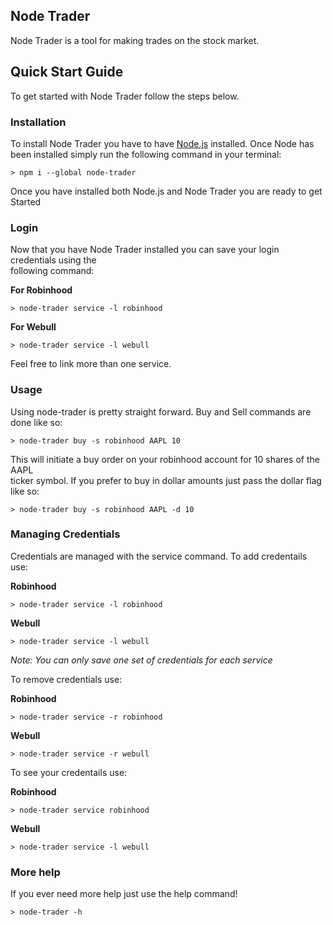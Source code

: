 ## Node Trader
Node Trader is a tool for making trades on the stock market.

## Quick Start Guide
To get started with Node Trader follow the steps below.

### Installation
To install Node Trader you have to have [Node.js](https://nodejs.org) installed.
Once Node has been installed simply run the following command in your terminal:  
```console
> npm i --global node-trader
```  
Once you have installed both Node.js and Node Trader you are ready to get Started

### Login
Now that you have Node Trader installed you can save your login credentials using the  
following command:  

**For Robinhood**  
```console
> node-trader service -l robinhood
```  
**For Webull**  
```console
> node-trader service -l webull
```  
Feel free to link more than one service.

### Usage
Using node-trader is pretty straight forward. Buy and Sell commands are done like so:  
```console
> node-trader buy -s robinhood AAPL 10
```  
This will initiate a buy order on your robinhood account for 10 shares of the AAPL  
ticker symbol. If you prefer to buy in dollar amounts just pass the dollar flag like so:  
```console
> node-trader buy -s robinhood AAPL -d 10
```

### Managing Credentials
Credentials are managed with the service command. To add credentails use:  

**Robinhood**
```console
> node-trader service -l robinhood
```  
**Webull**
```console
> node-trader service -l webull
```  
*Note: You can only save one set of credentials for each service*  

To remove credentials use:  

**Robinhood**
```console
> node-trader service -r robinhood
```  
**Webull**
```console
> node-trader service -r webull
```  
To see your credentails use:  

**Robinhood**
```console
> node-trader service robinhood
```  
**Webull**
```console
> node-trader service -l webull
```

### More help
If you ever need more help just use the help command!  
```console
> node-trader -h
```